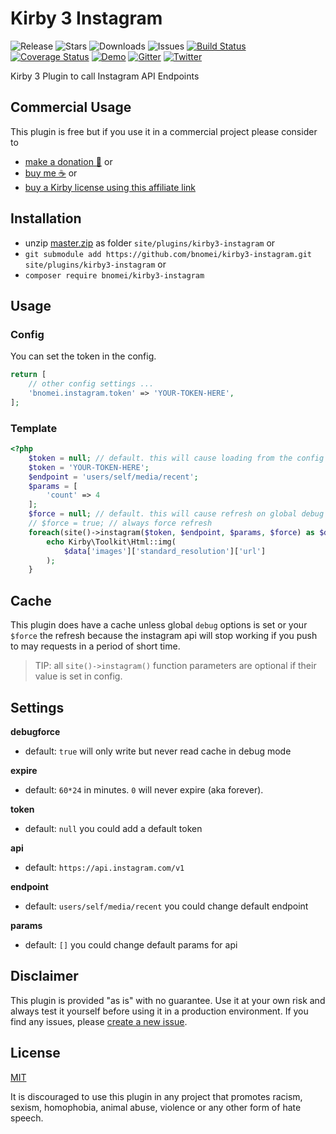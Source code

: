 # Kirby 3 Instagram

![Release](https://flat.badgen.net/packagist/v/bnomei/kirby3-instagram?color=ae81ff)
![Stars](https://flat.badgen.net/packagist/ghs/bnomei/kirby3-instagram?color=272822)
![Downloads](https://flat.badgen.net/packagist/dt/bnomei/kirby3-instagram?color=272822)
![Issues](https://flat.badgen.net/packagist/ghi/bnomei/kirby3-instagram?color=e6db74)
[![Build Status](https://flat.badgen.net/travis/bnomei/kirby3-instagram)](https://travis-ci.com/bnomei/kirby3-instagram)
[![Coverage Status](https://flat.badgen.net/coveralls/c/github/bnomei/kirby3-instagram)](https://coveralls.io/github/bnomei/kirby3-instagram) 
[![Demo](https://flat.badgen.net/badge/website/examples?color=f92672)](https://kirby3-plugins.bnomei.com/instagram) 
[![Gitter](https://flat.badgen.net/badge/gitter/chat?color=982ab3)](https://gitter.im/bnomei-kirby-3-plugins/community) 
[![Twitter](https://flat.badgen.net/badge/twitter/bnomei?color=66d9ef)](https://twitter.com/bnomei)


Kirby 3 Plugin to call Instagram API Endpoints

## Commercial Usage

This plugin is free but if you use it in a commercial project please consider to 
- [make a donation 🍻](https://www.paypal.me/bnomei/3) or
- [buy me ☕](https://buymeacoff.ee/bnomei) or
- [buy a Kirby license using this affiliate link](https://a.paddle.com/v2/click/1129/35731?link=1170)

## Installation

- unzip [master.zip](https://github.com/bnomei/kirby3-instagram/archive/master.zip) as folder `site/plugins/kirby3-instagram` or
- `git submodule add https://github.com/bnomei/kirby3-instagram.git site/plugins/kirby3-instagram` or
- `composer require bnomei/kirby3-instagram`

## Usage

### Config

You can set the token in the config.

```php
return [
    // other config settings ...
    'bnomei.instagram.token' => 'YOUR-TOKEN-HERE',
];
```

### Template

```php
<?php
    $token = null; // default. this will cause loading from the config file or set it here...
    $token = 'YOUR-TOKEN-HERE';
    $endpoint = 'users/self/media/recent';
    $params = [
        'count' => 4
    ];
    $force = null; // default. this will cause refresh on global debug == true
    // $force = true; // always force refresh
    foreach(site()->instagram($token, $endpoint, $params, $force) as $data) {
        echo Kirby\Toolkit\Html::img(
            $data['images']['standard_resolution']['url']
        );
    }
```

## Cache

This plugin does have a cache unless global `debug` options is set or your `$force` the refresh because the instagram api will stop working if you push to may requests in a period of short time.

> TIP: all `site()->instagram()` function parameters are optional if their value is set in config.

## Settings

**debugforce**
- default: `true` will only write but never read cache in debug mode

**expire**
- default: `60*24` in minutes. `0` will never expire (aka forever).

**token**
- default: `null` you could add a default token

**api**
- default: `https://api.instagram.com/v1`

**endpoint**
- default: `users/self/media/recent` you could change default endpoint

**params**
- default: `[]` you could change default params for api

## Disclaimer

This plugin is provided "as is" with no guarantee. Use it at your own risk and always test it yourself before using it in a production environment. If you find any issues, please [create a new issue](https://github.com/bnomei/kirby3-instagram/issues/new).

## License

[MIT](https://opensource.org/licenses/MIT)

It is discouraged to use this plugin in any project that promotes racism, sexism, homophobia, animal abuse, violence or any other form of hate speech.
